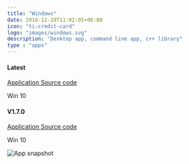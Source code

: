```yaml
---
title: "Windows"
date: 2018-12-28T11:02:05+06:00
icon: "ti-credit-card"
logo: "images/windows.svg"
description: "Desktop app, command line app, c++ library"
type : "apps"
---
```


<div class="row" >
    <div class="card border-danger mb-3 text-center col-lg-5 col-sm-6 mb-4 " style="min-width: 20%; margin-right:2%" >
        <h4 class="card-header text-center shadow">Latest</h4>
        <a href="https://github.com/zguoch/saltwatereos/releases/download/V1.7.0/swEOS_windows_.zip">
            Application
        </a>
        <a href="https://github.com/zguoch/saltwatereos/archive/V1.7.0.zip">
            Source code
        </a>
        <p class="mb-0">Win 10</p>
    </div>
    <div class="card border-warning mb-3 text-center col-lg-5 col-sm-6 mb-4" style="min-width: 20%">
        <h4 class="card-header text-center shadow">V1.7.0</h4>
        <a href="https://github.com/zguoch/saltwatereos/releases/download/V1.7.0/swEOS_windows_.zip">
            Application
        </a>
        <a href="https://github.com/zguoch/saltwatereos/archive/V1.7.0.zip">
            Source code
        </a>
        <p class="mb-0">Win 10</p>
    </div>
</div>

![App snapshot](../images/sweos_windows_en.png)